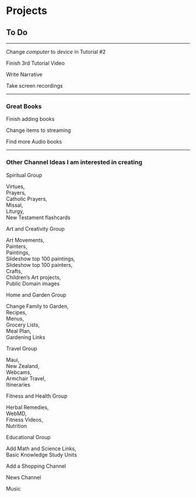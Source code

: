 # Projects
## To Do
***

Change *computer* to *device* in Tutorial #2

Finish 3rd Tutorial Video

Write Narrative

Take screen recordings

***


### Great Books

Finish adding books

Change items to streaming

Find more Audio books

***

### Other Channel Ideas I am interested in creating

Spiritual Group

Virtues,   
Prayers,   
Catholic Prayers,   
Missal,   
Liturgy,   
New Testament flashcards

Art and Creativity Group

Art Movements,   
Painters,   
Paintings,   
Slideshow top 100 paintings,   
Slideshow top 100 painters,   
Crafts,   
Children’s Art projects,   
Public Domain images

Home and Garden Group

Change Family to Garden,   
Recipes,   
Menus,   
Grocery Lists,   
Meal Plan,   
Gardening Links

Travel Group

Maui,   
New Zealand,   
Webcams,   
Armchair Travel,   
Itineraries

Fitness and Health Group

Herbal Remedies,   
WebMD,   
Fitness Videos,   
Nutrition

Educational Group

Add Math and Science Links,   
Basic Knowledge Study Units

Add a Shopping Channel

News Channel

Music